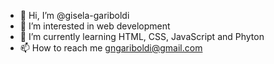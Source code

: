 - 👋 Hi, I’m @gisela-gariboldi
- 👀 I’m interested in web development
- 🌱 I’m currently learning HTML, CSS, JavaScript and Phyton     
- 📫 How to reach me gngariboldi@gmail.com

<!---
gisela-gariboldi/gisela-gariboldi is a ✨ special ✨ repository because its `README.md` (this file) appears on your GitHub profile.
You can click the Preview link to take a look at your changes.
--->
